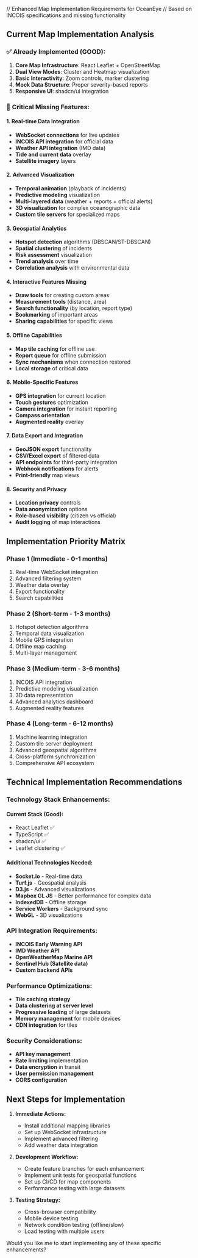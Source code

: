 // Enhanced Map Implementation Requirements for OceanEye
// Based on INCOIS specifications and missing functionality

## Current Map Implementation Analysis

### ✅ **Already Implemented (GOOD):**
1. **Core Map Infrastructure**: React Leaflet + OpenStreetMap
2. **Dual View Modes**: Cluster and Heatmap visualization
3. **Basic Interactivity**: Zoom controls, marker clustering
4. **Mock Data Structure**: Proper severity-based reports
5. **Responsive UI**: shadcn/ui integration

### 🔧 **Critical Missing Features:**

#### **1. Real-time Data Integration**
- **WebSocket connections** for live updates
- **INCOIS API integration** for official data
- **Weather API integration** (IMD data)
- **Tide and current data** overlay
- **Satellite imagery** layers

#### **2. Advanced Visualization**
- **Temporal animation** (playback of incidents)
- **Predictive modeling** visualization
- **Multi-layered data** (weather + reports + official alerts)
- **3D visualization** for complex oceanographic data
- **Custom tile servers** for specialized maps

#### **3. Geospatial Analytics**
- **Hotspot detection** algorithms (DBSCAN/ST-DBSCAN)
- **Spatial clustering** of incidents
- **Risk assessment** visualization
- **Trend analysis** over time
- **Correlation analysis** with environmental data

#### **4. Interactive Features Missing**
- **Draw tools** for creating custom areas
- **Measurement tools** (distance, area)
- **Search functionality** (by location, report type)
- **Bookmarking** of important areas
- **Sharing capabilities** for specific views

#### **5. Offline Capabilities**
- **Map tile caching** for offline use
- **Report queue** for offline submission
- **Sync mechanisms** when connection restored
- **Local storage** of critical data

#### **6. Mobile-Specific Features**
- **GPS integration** for current location
- **Touch gestures** optimization
- **Camera integration** for instant reporting
- **Compass orientation**
- **Augmented reality** overlay

#### **7. Data Export and Integration**
- **GeoJSON export** functionality
- **CSV/Excel export** of filtered data
- **API endpoints** for third-party integration
- **Webhook notifications** for alerts
- **Print-friendly** map views

#### **8. Security and Privacy**
- **Location privacy** controls
- **Data anonymization** options
- **Role-based visibility** (citizen vs official)
- **Audit logging** of map interactions

## Implementation Priority Matrix

### **Phase 1 (Immediate - 0-1 months)**
1. Real-time WebSocket integration
2. Advanced filtering system
3. Weather data overlay
4. Export functionality
5. Search capabilities

### **Phase 2 (Short-term - 1-3 months)**
1. Hotspot detection algorithms
2. Temporal data visualization
3. Mobile GPS integration
4. Offline map caching
5. Multi-layer management

### **Phase 3 (Medium-term - 3-6 months)**
1. INCOIS API integration
2. Predictive modeling visualization
3. 3D data representation
4. Advanced analytics dashboard
5. Augmented reality features

### **Phase 4 (Long-term - 6-12 months)**
1. Machine learning integration
2. Custom tile server deployment
3. Advanced geospatial algorithms
4. Cross-platform synchronization
5. Comprehensive API ecosystem

## Technical Implementation Recommendations

### **Technology Stack Enhancements:**

#### **Current Stack (Good):**
- React Leaflet ✅
- TypeScript ✅
- shadcn/ui ✅
- Leaflet clustering ✅

#### **Additional Technologies Needed:**
- **Socket.io** - Real-time data
- **Turf.js** - Geospatial analysis
- **D3.js** - Advanced visualizations
- **Mapbox GL JS** - Better performance for complex data
- **IndexedDB** - Offline storage
- **Service Workers** - Background sync
- **WebGL** - 3D visualizations

### **API Integration Requirements:**
- **INCOIS Early Warning API**
- **IMD Weather API**
- **OpenWeatherMap Marine API**
- **Sentinel Hub (Satellite data)**
- **Custom backend APIs**

### **Performance Optimizations:**
- **Tile caching strategy**
- **Data clustering at server level**
- **Progressive loading** of large datasets
- **Memory management** for mobile devices
- **CDN integration** for tiles

### **Security Considerations:**
- **API key management**
- **Rate limiting** implementation
- **Data encryption** in transit
- **User permission management**
- **CORS configuration**

## Next Steps for Implementation

1. **Immediate Actions:**
   - Install additional mapping libraries
   - Set up WebSocket infrastructure
   - Implement advanced filtering
   - Add weather data integration

2. **Development Workflow:**
   - Create feature branches for each enhancement
   - Implement unit tests for geospatial functions
   - Set up CI/CD for map components
   - Performance testing with large datasets

3. **Testing Strategy:**
   - Cross-browser compatibility
   - Mobile device testing
   - Network condition testing (offline/slow)
   - Load testing with multiple users

Would you like me to start implementing any of these specific enhancements?
